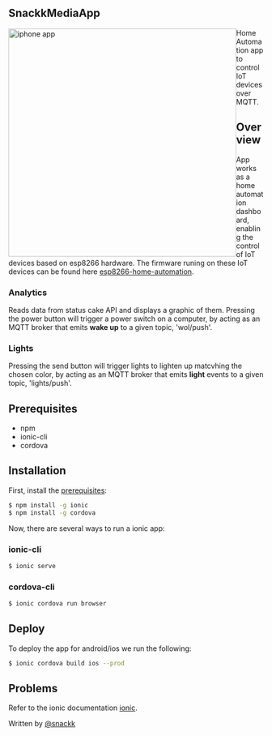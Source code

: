 ## SnackkMediaApp

<img src="https://user-images.githubusercontent.com/9936714/73213043-674ffc00-4147-11ea-8396-6e9a67f1aa90.png" alt="iphone app" style="float: left;" width=450>
Home Automation app to control IoT devices over MQTT.

## Overview

App works as a home automation dashboard, enabling the control of IoT devices based on esp8266 hardware. 
The firmware runing on these IoT devices can be found here [esp8266-home-automation](https://github.com/snackk/esp8266-home-automation).

### Analytics
Reads data from status cake API and displays a graphic of them. Pressing the power button will trigger a power switch on a computer, by acting as an MQTT broker that emits **wake up** to a given topic, 'wol/push'.

### Lights
Pressing the send button will trigger lights to lighten up matcvhing the chosen color, by acting as an MQTT broker that emits **light** events to a given topic, 'lights/push'.

## <a name="prerequisites"></a> Prerequisites

* npm
* ionic-cli
* cordova

## Installation

First, install the [prerequisites](#prerequisites):
```sh
$ npm install -g ionic
$ npm install -g cordova
```

Now, there are several ways to run a ionic app:

### ionic-cli
```sh
$ ionic serve
```

### cordova-cli
```sh
$ ionic cordova run browser
```

## Deploy

To deploy the app for android/ios we run the following:

```sh
$ ionic cordova build ios --prod
```

## Problems

Refer to the ionic documentation [ionic](https://ionicframework.com/docs/).

  Written by [@snackk](https://github.com/snackk)

